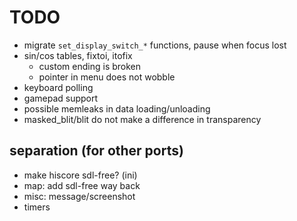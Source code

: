 # TODO

- migrate `set_display_switch_*` functions, pause when focus lost
- sin/cos tables, fixtoi, itofix
  - custom ending is broken
  - pointer in menu does not wobble
- keyboard polling
- gamepad support
- possible memleaks in data loading/unloading
- masked_blit/blit do not make a difference in transparency

## separation (for other ports)
- make hiscore sdl-free? (ini)
- map: add sdl-free way back
- misc: message/screenshot
- timers
